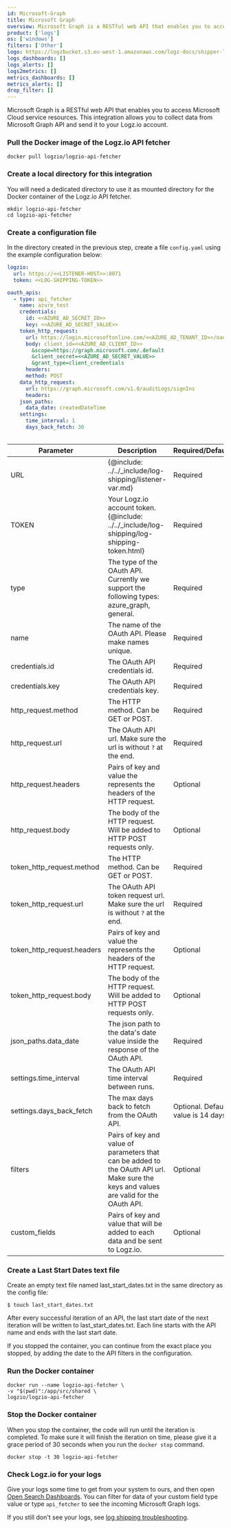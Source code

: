 ```yaml
---
id: Microsoft-Graph
title: Microsoft Graph
overview: Microsoft Graph is a RESTful web API that enables you to access Microsoft Cloud service resources. This integration allows you to collect data from Microsoft Graph API and send it to your Logz.io account.
product: ['logs']
os: ['windows']
filters: ['Other']
logo: https://logzbucket.s3.eu-west-1.amazonaws.com/logz-docs/shipper-logos/graph-api-logo.png
logs_dashboards: []
logs_alerts: []
logs2metrics: []
metrics_dashboards: []
metrics_alerts: []
drop_filter: []
---
```




Microsoft Graph is a RESTful web API that enables you to access Microsoft Cloud service resources. This integration allows you to collect data from Microsoft Graph API and send it to your Logz.io account.


 


### Pull the Docker image of the Logz.io API fetcher

```shell
docker pull logzio/logzio-api-fetcher
```


### Create a local directory for this integration

You will need a dedicated directory to use it as mounted directory for the Docker container of the Logz.io API fetcher.

```shell
mkdir logzio-api-fetcher
cd logzio-api-fetcher
```

### Create a configuration file

In the directory created in the previous step, create a file `config.yaml` using the example configuration below:

```yaml
logzio:
  url: https://<<LISTENER-HOST>>:8071
  token: <<LOG-SHIPPING-TOKEN>>

oauth_apis:
  - type: api_fetcher
    name: azure_test
    credentials:
      id: <<AZURE_AD_SECRET_ID>>
      key: <<AZURE_AD_SECRET_VALUE>>
    token_http_request:
      url: https://login.microsoftonline.com/<<AZURE_AD_TENANT_ID>>/oauth2/v2.0/token
      body: client_id=<<AZURE_AD_CLIENT_ID>>
        &scope=https://graph.microsoft.com/.default
        &client_secret=<<AZURE_AD_SECRET_VALUE>>
        &grant_type=client_credentials
      headers:
      method: POST
    data_http_request:
      url: https://graph.microsoft.com/v1.0/auditLogs/signIns
      headers:
    json_paths:
      data_date: createdDateTime
    settings:
      time_interval: 1
      days_back_fetch: 30
  
```

| Parameter | Description | Required/Default |
|---|---|---|
| URL | {@include: ../../_include/log-shipping/listener-var.md} | Required |
| TOKEN | Your Logz.io account token. {@include: ../../_include/log-shipping/log-shipping-token.html}  | Required  |
| type | The type of the OAuth API. Currently we support the following types: azure_graph, general. | Required | 
| name | The name of the OAuth API. Please make names unique. | Required | 
| credentials.id | The OAuth API credentials id. | Required | 
| credentials.key | The OAuth API credentials key. | Required |
| http_request.method | The HTTP method. Can be GET or POST. | Required | 
| http_request.url | The OAuth API url. Make sure the url is without `?` at the end. | Required | 
| http_request.headers | Pairs of key and value the represents the headers of the HTTP request. | Optional | 
| http_request.body | The body of the HTTP request. Will be added to HTTP POST requests only. | Optional | 
| token_http_request.method | The HTTP method. Can be GET or POST. | Required |
| token_http_request.url | The OAuth API token request  url. Make sure the url is without `?` at the end. | Required | 
| token_http_request.headers | Pairs of key and value the represents the headers of the HTTP request. | Optional |
| token_http_request.body | The body of the HTTP request. Will be added to HTTP POST requests only. | Optional | 
| json_paths.data_date | The json path to the data's date value inside the response of the OAuth API. | Required | 
| settings.time_interval | The OAuth API time interval between runs. | Required | 
| settings.days_back_fetch | The max days back to fetch from the OAuth API. | Optional. Default value is 14 days.| 
| filters | Pairs of key and value of parameters that can be added to the OAuth API url. Make sure the keys and values are valid for the OAuth API. | Optional |
| custom_fields | Pairs of key and value that will be added to each data and be sent to Logz.io. | Optional | 

### Create a Last Start Dates text file

Create an empty text file named last_start_dates.txt in the same directory as the config file:

```shell
$ touch last_start_dates.txt
```

After every successful iteration of an API, the last start date of the next iteration will be written to last_start_dates.txt. Each line starts with the API name and ends with the last start date.

If you stopped the container, you can continue from the exact place you stopped, by adding the date to the API filters in the configuration.

### Run the Docker container

```shell
docker run --name logzio-api-fetcher \
-v "$(pwd)":/app/src/shared \
logzio/logzio-api-fetcher
```

### Stop the Docker container

When you stop the container, the code will run until the iteration is completed. To make sure it will finish the iteration on time, please give it a grace period of 30 seconds when you run the `docker stop` command.

```shell
docker stop -t 30 logzio-api-fetcher
```

### Check Logz.io for your logs

Give your logs some time to get from your system to ours,
and then open [Open Search Dashboards](https://app.logz.io/#/dashboard/osd). You can filter for data of your custom field type value or type `api_fetcher` to see the incoming Microsoft Graph logs.

If you still don't see your logs,
see [log shipping troubleshooting]({{site.baseurl}}/user-guide/log-shipping/log-shipping-troubleshooting.html).

 
